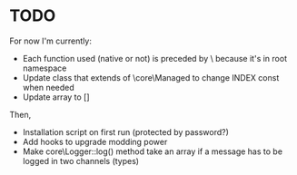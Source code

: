 # TODO

For now I'm currently:
- Each function used (native or not) is preceded by \ because it's in root namespace
- Update class that extends of \core\Managed to change INDEX const when needed
- Update array to []

Then,
- Installation script on first run (protected by password?)
- Add hooks to upgrade modding power
- Make core\Logger::log() method take an array if a message has to be logged in two channels (types)
